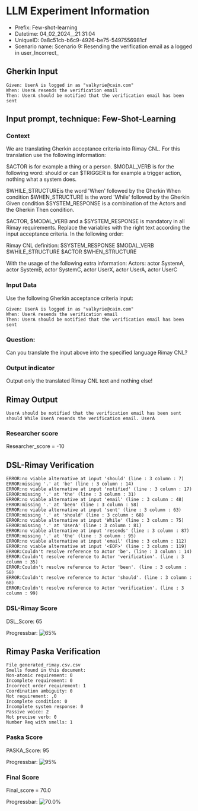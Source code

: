 

# LLM Experiment Information
* Prefix:   Few-shot-learning
* Datetime: 04_02_2024__21:31:04
* UniqueID: 0a8c51cb-b6c9-4926-be75-5497556981cf
* Scenario name: Scenario 9: Resending the verification email as a logged in user_Incorrect_

        

## Gherkin Input
```
Given: UserA is logged in as "valkyrie@cain.com"
When: UserA resends the verification email
Then: UserA should be notified that the verification email has been sent
```
    



## Input prompt, technique: Few-Shot-Learning


### Context
We are translating Gherkin acceptance criteria into Rimay CNL.
For this translation use the following information:

$ACTOR is for example a thing or a person.
$MODAL_VERB is for  the following word: should or can
$TRIGGER is for example a trigger action, nothing what a system does.

$WHILE_STRUCTUREis the word  'When' followed by the Gherkin When condition
$WHEN_STRUCTURE  is the word 'While' followed by the Gherkin Given condition 
$SYSTEM_RESPONSE is a combination of the Actors and the Gherkin Then condition.

$ACTOR, $MODAL_VERB and a $SYSTEM_RESPONSE is mandatory in all Rimay requirements.
Replace the variables with the right text according the input acceptance criteria.
In the following order: 

Rimay CNL definition: $SYSTEM_RESPONSE  $MODAL_VERB      $WHILE_STRUCTURE         $ACTOR      $WHEN_STRUCTURE

With the usage of the following extra information:
Actors: actor SystemA, actor SystemB, actor SystemC, actor UserX, actor UserA, actor UserC


        

### Input Data
Use the following Gherkin acceptance criteria input: 
```
Given: UserA is logged in as "valkyrie@cain.com"
When: UserA resends the verification email
Then: UserA should be notified that the verification email has been sent
```

### Question:
Can you translate the input above into the specified language Rimay CNL?

### Output indicator
Output only the translated Rimay CNL text and nothing else!


## Rimay Output
```
UserA should be notified that the verification email has been sent should While UserA resends the verification email. UserA
``` 
            

### Researcher score
Researcher_score = -10




## DSL-Rimay Verification
```
ERROR:no viable alternative at input 'should' (line : 3 column : 7)
ERROR:missing '.' at 'be' (line : 3 column : 14)
ERROR:no viable alternative at input 'notified' (line : 3 column : 17)
ERROR:missing '.' at 'the' (line : 3 column : 31)
ERROR:no viable alternative at input 'email' (line : 3 column : 48)
ERROR:missing '.' at 'been' (line : 3 column : 58)
ERROR:no viable alternative at input 'sent' (line : 3 column : 63)
ERROR:missing '.' at 'should' (line : 3 column : 68)
ERROR:no viable alternative at input 'While' (line : 3 column : 75)
ERROR:missing '.' at 'UserA' (line : 3 column : 81)
ERROR:no viable alternative at input 'resends' (line : 3 column : 87)
ERROR:missing '.' at 'the' (line : 3 column : 95)
ERROR:no viable alternative at input 'email' (line : 3 column : 112)
ERROR:no viable alternative at input '<EOF>' (line : 3 column : 119)
ERROR:Couldn't resolve reference to Actor 'be'. (line : 3 column : 14)
ERROR:Couldn't resolve reference to Actor 'verification'. (line : 3 column : 35)
ERROR:Couldn't resolve reference to Actor 'been'. (line : 3 column : 58)
ERROR:Couldn't resolve reference to Actor 'should'. (line : 3 column : 68)
ERROR:Couldn't resolve reference to Actor 'verification'. (line : 3 column : 99)

```
### DSL-Rimay Score
DSL_Score: 65

Progressbar: ![65%](https://progress-bar.dev/65)

            


## Rimay Paska Verification
```
File generated_rimay.csv.csv
Smells found in this document: 
Non-atomic requirement: 0
Incomplete requirement: 0
Incorrect order requirement: 1
Coordination ambiguity: 0
Not requirement: ,0
Incomplete condition: 0
Incomplete system response: 0
Passive voice: 2
Not precise verb: 0
Number Req with smells: 1

```
### Paska Score
PASKA_Score: 95

Progressbar: ![95%](https://progress-bar.dev/95)

            

### Final Score
Final_score = 70.0

Progressbar: ![70.0%](https://progress-bar.dev/70.0)

